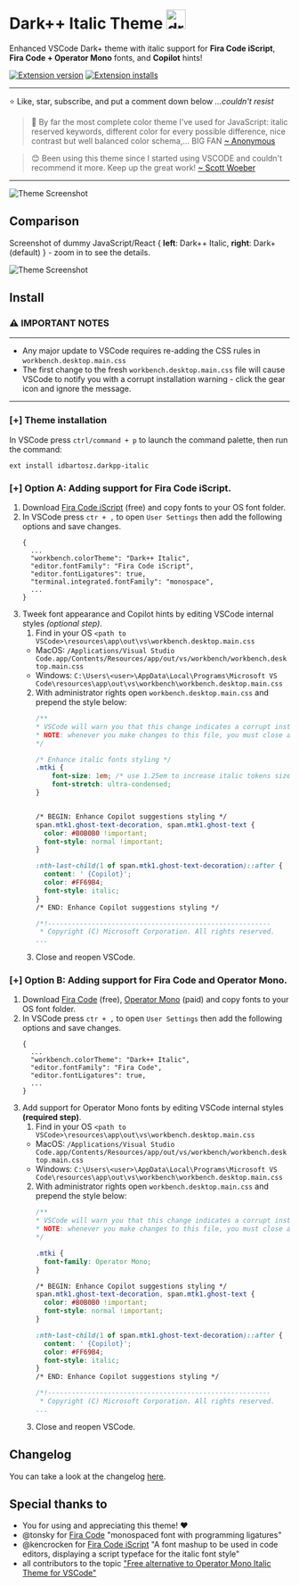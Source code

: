 # Dark++ Italic Theme <img src="./icon.png" alt="drawing" height="35"/>
Enhanced VSCode Dark+ theme with italic support for **Fira Code iScript**, **Fira Code + Operator Mono** fonts, and **Copilot** hints!

[![Extension version](https://img.shields.io/vscode-marketplace/v/idbartosz.darkpp-italic.svg)](https://marketplace.visualstudio.com/items?itemName=idbartosz.darkpp-italic)
[![Extension installs](https://img.shields.io/vscode-marketplace/i/idbartosz.darkpp-italic.svg)](https://marketplace.visualstudio.com/items?itemName=idbartosz.darkpp-italic)

---

⭐ Like, star, subscribe, and put a comment down below *...couldn't resist*

> 🤩 By far the most complete color theme I've used for JavaScript: italic reserved keywords, different color for every possible difference, nice contrast but well balanced color schema,... BIG FAN [~ Anonymous](https://marketplace.visualstudio.com/items?itemName=idbartosz.darkpp-italic&ssr=false#review-details)

> 😊 Been using this theme since I started using VSCODE and couldn't recommend it more. Keep up the great work! [~ Scott Woeber](https://marketplace.visualstudio.com/items?itemName=idbartosz.darkpp-italic&ssr=false#review-details)

---

![Theme Screenshot](./images/closeup.png)
## Comparison
Screenshot of dummy JavaScript/React { **left**: Dark++ Italic, **right**: Dark+ (default) } - zoom in to see the details.

![Theme Screenshot](./images/screenshot.png)
## Install
### ⚠️ **IMPORTANT NOTES**
---
- Any major update to VSCode requires re-adding the CSS rules in `workbench.desktop.main.css`
- The first change to the fresh `workbench.desktop.main.css` file will cause VSCode to notify you with a corrupt installation warning - click the gear icon and ignore the message.
---
### [+] Theme installation
In VSCode press `ctrl/command + p` to launch the command palette, then run the command:
```
ext install idbartosz.darkpp-italic
```

### [+] Option A: Adding support for **Fira Code iScript**.

1. Download [Fira Code iScript](https://github.com/kencrocken/FiraCodeiScript) (free) and copy fonts to your OS font folder.
2. In VSCode press `ctr + ,` to open `User Settings` then add the following options and save changes.
    ```
    {
      ...
      "workbench.colorTheme": "Dark++ Italic",
      "editor.fontFamily": "Fira Code iScript",
      "editor.fontLigatures": true,
      "terminal.integrated.fontFamily": "monospace",
      ...
    }
    ```
3. Tweek font appearance and Copilot hints by editing VSCode internal styles *(optional step)*.
    1. Find in your OS `<path to VSCode>\resources\app\out\vs\workbench.desktop.main.css`
      - MacOS: `/Applications/Visual Studio Code.app/Contents/Resources/app/out/vs/workbench/workbench.desktop.main.css`
      - Windows: `C:\Users\<user>\AppData\Local\Programs\Microsoft VS Code\resources\app\out\vs\workbench\workbench.desktop.main.css`
    2. With administrator rights open `workbench.desktop.main.css` and prepend the style below:
        ```css
        /**
        * VSCode will warn you that this change indicates a corrupt installation - click the gear icon and ignore it
        * NOTE: whenever you make changes to this file, you must close all VSCode instances to see the changes
        */

        /* Enhance italic fonts styling */
        .mtki {
            font-size: 1em; /* use 1.25em to increase italic tokens size, 1.25em might look better on Windows machines */
            font-stretch: ultra-condensed;
        }


        /* BEGIN: Enhance Copilot suggestions styling */
        span.mtk1.ghost-text-decoration, span.mtk1.ghost-text {
          color: #B0B0B0 !important;
          font-style: normal !important;
        }

        :nth-last-child(1 of span.mtk1.ghost-text-decoration)::after {
          content: ' {Copilot}';
          color: #FF69B4;
          font-style: italic;
        }
       /* END: Enhance Copilot suggestions styling */

       /*!--------------------------------------------------------
         * Copyright (C) Microsoft Corporation. All rights reserved.
        ...
        ```
    3. Close and reopen VSCode.


### [+] Option B: Adding support for **Fira Code** and **Operator Mono**.

1. Download [Fira Code](https://github.com/tonsky/FiraCode) (free), [Operator Mono](https://www.typography.com/fonts/operator/overview/) (paid) and copy fonts to your OS font folder.
2. In VSCode press `ctr + ,` to open `User Settings` then add the following options and save changes.
    ```
    {
      ...
      "workbench.colorTheme": "Dark++ Italic",
      "editor.fontFamily": "Fira Code",
      "editor.fontLigatures": true,
      ...
    }
    ```
3. Add support for Operator Mono fonts by editing VSCode internal styles **(required step)**.
    1. Find in your OS `<path to VSCode>\resources\app\out\vs\workbench.desktop.main.css`
      - MacOS: `/Applications/Visual Studio Code.app/Contents/Resources/app/out/vs/workbench/workbench.desktop.main.css`
      - Windows: `C:\Users\<user>\AppData\Local\Programs\Microsoft VS Code\resources\app\out\vs\workbench\workbench.desktop.main.css`
    2. With administrator rights open `workbench.desktop.main.css` and prepend the style below:
        ```css
        /**
        * VSCode will warn you that this change indicates a corrupt installation - click the gear icon and ignore it
        * NOTE: whenever you make changes to this file, you must close all VSCode instances to see the changes
        */

        .mtki {
          font-family: Operator Mono;
        }

        /* BEGIN: Enhance Copilot suggestions styling */
        span.mtk1.ghost-text-decoration, span.mtk1.ghost-text {
          color: #B0B0B0 !important;
          font-style: normal !important;
        }

        :nth-last-child(1 of span.mtk1.ghost-text-decoration)::after {
          content: ' {Copilot}';
          color: #FF69B4;
          font-style: italic;
        }
       /* END: Enhance Copilot suggestions styling */

       /*!--------------------------------------------------------
         * Copyright (C) Microsoft Corporation. All rights reserved.
        ...
        ```
    3. Close and reopen VSCode.

## Changelog
You can take a look at the changelog [here](./CHANGELOG.md).

## Special thanks to
- You for using and appreciating this theme! ❤️
- @tonsky for [Fira Code](https://github.com/tonsky/FiraCode) "monospaced font with programming ligatures"
- @kencrocken for [Fira Code iScript](https://github.com/kencrocken/FiraCodeiScript) "A font mashup to be used in code editors, displaying a script typeface for the italic font style"
- all contributors to the topic ["Free alternative to Operator Mono Italic Theme for VSCode"](https://github.com/mikaelbr/open-source-ideas/issues/10)
